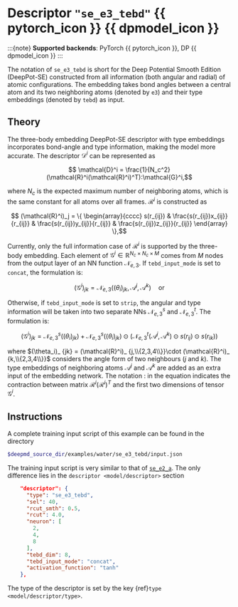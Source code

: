 # Descriptor `"se_e3_tebd"` {{ pytorch_icon }} {{ dpmodel_icon }}

:::{note}
**Supported backends**: PyTorch {{ pytorch_icon }}, DP {{ dpmodel_icon }}
:::

The notation of `se_e3_tebd` is short for the Deep Potential Smooth Edition (DeepPot-SE) constructed from all information (both angular and radial) of atomic configurations.
The embedding takes bond angles between a central atom and its two neighboring atoms (denoted by `e3`) and their type embeddings (denoted by `tebd`) as input.

## Theory

The three-body embedding DeepPot-SE descriptor with type embeddings incorporates bond-angle and type information, making the model more accurate. The descriptor $\mathcal{D}^i$ can be represented as

```math
    \mathcal{D}^i = \frac{1}{N_c^2}(\mathcal{R}^i(\mathcal{R}^i)^T):\mathcal{G}^i,
```

where
$N_c$ is the expected maximum number of neighboring atoms, which is the same constant for all atoms over all frames.
$\mathcal{R}^i$ is constructed as

```math
    (\mathcal{R}^i)_j =
    \{
    \begin{array}{cccc}
    s(r_{ij}) & \frac{s(r_{ij})x_{ij}}{r_{ij}} & \frac{s(r_{ij})y_{ij}}{r_{ij}} & \frac{s(r_{ij})z_{ij}}{r_{ij}}
    \end{array}
    \},
```

Currently, only the full information case of $\mathcal{R}^i$ is supported by the three-body embedding.
Each element of $\mathcal{G}^i \in \mathbb{R}^{N_c \times N_c \times M}$ comes from $M$ nodes from the output layer of an NN function $\mathcal{N}_{e,3}$.
If `tebd_input_mode` is set to `concat`, the formulation is:

```math
    (\mathcal{G}^i)_{jk}=\mathcal{N}_{e,3}((\theta_i)_{jk}, \mathcal{A}^j, \mathcal{A}^k) \quad \mathrm{or}
```

Otherwise, if `tebd_input_mode` is set to `strip`, the angular and type information will be taken into two separate NNs $\mathcal{N}_{e,3}^{s}$ and $\mathcal{N}_{e,3}^{t}$. The formulation is:

```math
    (\mathcal{G}^i)_{jk}=\mathcal{N}_{e,3}^{s}((\theta_i)_{jk}) + \mathcal{N}_{e,3}^{s}((\theta_i)_{jk}) \odot ( \mathcal{N}_{e,3}^{t}(\mathcal{A}^j, \mathcal{A}^k) \odot s(r_{ij}) \odot s(r_{ik}))
```

where $(\theta_i)_ {jk} = (\mathcal{R}^i)_ {j,\\{2,3,4\\}}\cdot (\mathcal{R}^i)_ {k,\\{2,3,4\\}}$ considers the angle form of two neighbours ($j$ and $k$).
The type embeddings of neighboring atoms $\mathcal{A}^j$ and $\mathcal{A}^k$ are added as an extra input of the embedding network.
The notation $:$ in the equation indicates the contraction between matrix $\mathcal{R}^i(\mathcal{R}^i)^T$ and the first two dimensions of tensor $\mathcal{G}^i$.

## Instructions

A complete training input script of this example can be found in the directory

```bash
$deepmd_source_dir/examples/water/se_e3_tebd/input.json
```

The training input script is very similar to that of [`se_e2_a`](train-se-e2-a.md). The only difference lies in the `descriptor <model/descriptor>` section

```json
	"descriptor": {
      "type": "se_e3_tebd",
      "sel": 40,
      "rcut_smth": 0.5,
      "rcut": 4.0,
      "neuron": [
        2,
        4,
        8
      ],
      "tebd_dim": 8,
      "tebd_input_mode": "concat",
      "activation_function": "tanh"
	},
```

The type of the descriptor is set by the key {ref}`type <model/descriptor/type>`.

